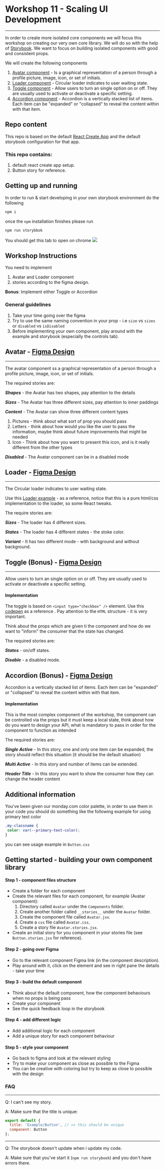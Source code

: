 # Workshop 11 - Scaling UI Development
***
In order to create more isolated core components we will focus this workshop on creating our very own core library.
We will do so with the help of [Storybook](https://storybook.js.org/).
We want to focus on building isolated components with good and consistent props.

We will create the following components
1. [Avatar component](https://www.figma.com/file/rEZBYBTa8dJyjHthW4jETo/Avatar-(Copy)) - Is a graphical representation of a person through a profile picture, image, icon, or set of initials.
2. [Loader component](https://www.figma.com/file/o0iwQJFTX0ytpNhTYj4nEi/Circular-loader-(Copy)?node-id=0%3A1) - Circular loader indicates to user waiting state.
3. [Toggle component](https://www.figma.com/file/ho4Fo3Mt9OsUkSV96MKFNx/Toggle-(Copy)?node-id=0%3A1) - Allow users to turn an single option on or off. They are usually used to activate or deactivate a specific setting.
4. [Accordion component](https://www.figma.com/file/v64wRtyGvN1IKmaE3eYArd/Accordion-(Copy)?node-id=0%3A1) - Accordion is a vertically stacked list of items. Each item can be "expanded" or "collapsed" to reveal the content within with that item.

## Repo content
This repo is based on the default [React Create App](https://reactjs.org/docs/create-a-new-react-app.html) and the default storybook configuration for that app.

### This repo contains:
1. default react create app setup.
2. Button story for reference.

## Getting up and running
In order to run & start developing in your own storybook environment do the following
```bash
npm i
```
once the `npm` installation finishes please run 
```bash
npm run storybbok
```

You should get this tab to open on chrome
![](readm-assets/storybook-start.png)

## Workshop Instructions
You need to implement
1. Avatar and Loader component
2. stories according to the figma design.

****Bonus****:
Implement either Toggle or Accordion


### General guidelines
1. Take your time going over the figma
2. Try to use the same naming convention in your prop - i.e `size` vs `sizes` or `disabled` vs `isDisabled`
3. Before implementing your own component, play around with the example and storybook (especially the controls tab).

## Avatar - [Figma Design](https://www.figma.com/file/rEZBYBTa8dJyjHthW4jETo/Avatar-(Copy))
***
The avatar component ss a graphical representation of a person through a profile picture, image, icon, or set of initials.

The required stories are:

***Shapes*** - the Avatar has two shapes, pay attention to the details

***Sizes*** - The Avatar has three different sizes, pay attention to inner paddings

***Content*** - The Avatar can show three different content types
1. Pictures - think about what sort of prop you should pass
2. Letters - think about how would you like the user to pass the information, maybe think about future improvements that might be needed
3. Icon - Think about how you want to present this icon, and is it really different from the other types

***Disabled*** - The Avatar component can be in a disabled mode


## Loader - [Figma Design](https://www.figma.com/file/o0iwQJFTX0ytpNhTYj4nEi/Circular-loader-(Copy)?node-id=0%3A1)
***
The Circular loader indicates to user waiting state.

Use this [Loader example](https://codepen.io/orrgottl/pen/JjpVvNB) - as a reference, notice that this is a pure html/css implementation to the loader, so some React tweaks.

The require stories are:

***Sizes*** - The loader has 4 different sizes.

***States*** - The loader has 4 different states - the stoke color.

***Variant*** - It has two different mode - with background and without background.

## Toggle (Bonus) - [Figma Design](https://www.figma.com/file/ho4Fo3Mt9OsUkSV96MKFNx/Toggle-(Copy)?node-id=0%3A1)
***

Allow users to turn an single option on or off. They are usually used to activate or deactivate a specific setting.

#### Implementation
The toggle is based on `<input type="checkbox" />` element. Use this [codepen](https://codepen.io/orrgottl/pen/BaYExrj) as a reference
.
Pay attention to the `HTML` structure - it is very important.

Think about the props which are given ti the component and how do we want to "inform" the consumer that the state has changed.


The required stories are:

***States*** - on/off states.

***Disable*** - a disabled mode.

## Accordion (Bonus) - [Figma Design](https://www.figma.com/file/v64wRtyGvN1IKmaE3eYArd/Accordion-(Copy)?node-id=0%3A1)
Accordion is a vertically stacked list of items. Each item can be "expanded" or "collapsed" to reveal the content within with that item.

#### Implementation
This is the most complex component of the workshop, the component can be controlled via the props but it must keep a local state,
 think about how do you want to design your API, what is mandatory to pass in order for the component to function as intended 


The required stories are:

***Single Active*** - In this story, one and only one item can be expanded, the story should reflect this situation (it should be the default situation) 

***Multi Active*** - In this story and number of items can be extended.

***Header Title*** - In this story you want to show the consumer how they can change the header content


## Additional information
You've been given our monday.com color palette, in order to use them in your code you should do something like the following example for using primary text color
```css
.my-classname {
 color: var(--primary-text-color);
}
```
you can see usage example in `Button.css` 

## Getting started - building your own component library
#### Step 1 - component files structure
* Create a folder for each component 
* Create the relevant files for each component, for example (Avatar component):
   1. Directory called `Avatar` under the `Components` folder.
   2. Create another folder called `__stories__` under the `Avatar` folder.
   3. Create the component file called `Avatar.jsx`.
   4. Create a `css` file called `Avatar.css`.
   5. Create a story file `Avatar.stories.jsx`.
* Create an initial story for you component in your stories file (see `Button.stories.jsx` for reference).

#### Step 2 - going over Figma
* Go to the relevant component Figma link (in the component description).
* Play around with it, click on the element and see in right pane the details - take your time

#### Step 3 - build the default component
* Think about the default component, how the component behaviours when no props is being pass
* Create your component
* See the quick feedback loop in the storybook

#### Step 4 - add different logic
* Add additional logic for each component
* Add a unique story for each component behaviour

#### Step 5 - style your component
* Go back to figma and look at the relevant styling
* Try to make your component as close as possible to the Figma
* You can be creative with coloring but try to keep as close to possible with the design



### FAQ
***
 
Q: I can't see my story.

A: Make sure that the title is unique:
```jsx
export default {
  title: 'Example/Button', // => this should be unique
  component: Button
};
```
****

Q: The storybook doesn't update when i update my code.

A: Make sure that you've start it (`npm run storybook`) and you don't have errors there.

